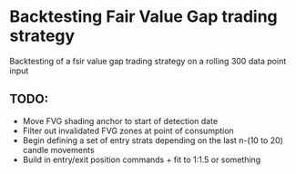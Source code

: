 
# Backtesting Fair Value Gap trading strategy

Backtesting of a fsir value gap trading strategy on a rolling 300 data point input

## TODO:
- Move FVG shading anchor to start of detection date
- Filter out invalidated FVG zones at point of consumption
- Begin defining a set of entry strats depending on the last n-(10 to 20) candle movements
- Build in entry/exit position commands + fit to 1:1.5 or something

